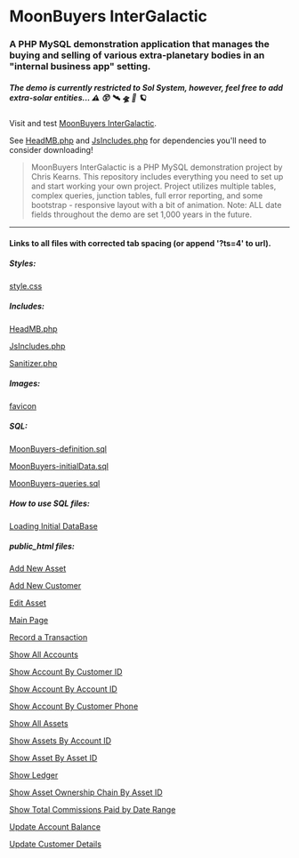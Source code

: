 # MoonBuyers InterGalactic

### A PHP MySQL demonstration application that manages the buying and selling of various extra-planetary bodies in an "internal business app" setting.

##### The demo is currently restricted to Sol System, however, feel free to add extra-solar entities... :warning: :astonished: :artificial_satellite: :flying_saucer: :rocket: :ringed_planet:

Visit and test [MoonBuyers InterGalactic](https://ChristopherKearns.com/MB/IndexMB.php).

See [HeadMB.php](/includes/HeadMB.php) and [JsIncludes.php](/includes/JsIncludes.php) for dependencies you'll need to consider downloading!

>MoonBuyers InterGalactic is a PHP MySQL demonstration project by Chris Kearns. This repository includes everything you need to set up and start working your own project. Project utilizes multiple tables, complex queries, junction tables, full error reporting, and some bootstrap - responsive layout with a bit of animation.  Note: ALL date fields throughout the demo are set 1,000 years in the future.
_____

#### Links to all files with corrected tab spacing (or append '?ts=4' to url).

##### Styles:
[style.css](/css/style.css?ts=4)

##### Includes:
[HeadMB.php](/includes/HeadMB.php?ts=4)

[JsIncludes.php](/includes/JsIncludes.php?ts=4)

[Sanitizer.php](/includes/Sanitizer.php?ts=4)

##### Images:
[favicon](/img/MBfavicon.ico)

##### SQL:
[MoonBuyers-definition.sql](/SQL_Routines/MoonBuyers-definition.sql?ts=4)

[MoonBuyers-initialData.sql](/SQL_Routines/MoonBuyers-initialData.sql?ts=4)

[MoonBuyers-queries.sql](/SQL_Routines/MoonBuyers-queries.sql?ts=4)

##### How to use SQL files:
[Loading Initial DataBase](../../../Docs/blob/master/ImportExportMySQLDatabase.pdf)

##### public_html files:
[Add New Asset](AddNewAsset.php?ts=4)

[Add New Customer](AddNewCustomer.php?ts=4)

[Edit Asset](EditAsset.php?ts=4)

[Main Page](IndexMB.php?ts=4)

[Record a Transaction](RecordTrans.php?ts=4)

[Show All Accounts](ShowAccount.php?ts=4)

[Show Account By Customer ID](ShowAcctByCID.php?ts=4)

[Show Account By Account ID](ShowAcctByID.php?ts=2)

[Show Account By Customer Phone](ShowAcctByPhone.php?ts=2)

[Show All Assets](ShowAllAssets.php?ts=2)

[Show Assets By Account ID](ShowAssetByAccID.php?ts=2)

[Show Asset By Asset ID](ShowAssetByID.php?ts=2)

[Show Ledger](ShowLedger.php?ts=2)

[Show Asset Ownership Chain By Asset ID](ShowLedgerByID.php?ts=2)

[Show Total Commissions Paid by Date Range](ShowTCPaid.php?ts=2)

[Update Account Balance](UpdateAccBalance.php?ts=2)

[Update Customer Details](UpdateCustomer.php?ts=2)
